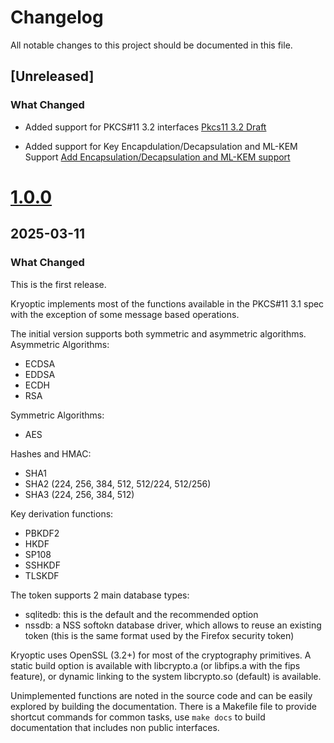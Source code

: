 # Changelog

All notable changes to this project should be documented in this file.

## [Unreleased]

### What Changed

* Added support for PKCS#11 3.2 interfaces
  [Pkcs11 3.2 Draft](https://github.com/latchset/kryoptic/pull/149)

* Added support for Key Encapdulation/Decapsulation and ML-KEM Support
  [Add Encapsulation/Decapsulation and ML-KEM support](https://github.com/latchset/kryoptic/pull/197)


# [1.0.0]
## 2025-03-11

### What Changed

This is the first release.

Kryoptic implements most of the functions available in the PKCS#11 3.1 spec with
the exception of some message based operations.

The initial version supports both symmetric and asymmetric algorithms.
Asymmetric Algorithms:
- ECDSA
- EDDSA
- ECDH
- RSA

Symmetric Algorithms:
- AES

Hashes and HMAC:
- SHA1
- SHA2 (224, 256, 384, 512, 512/224, 512/256)
- SHA3 (224, 256, 384, 512)

Key derivation functions:
- PBKDF2
- HKDF
- SP108
- SSHKDF
- TLSKDF

The token supports 2 main database types:
- sqlitedb: this is the default and the recommended option
- nssdb: a NSS softokn database driver, which allows to reuse
an existing token (this is the same format used by the Firefox
security token)

Kryoptic uses OpenSSL (3.2+) for most of the cryptography primitives.
A static build option is available with libcrypto.a (or libfips.a with the
fips feature), or dynamic linking to the system libcrypto.so (default) is
available.

Unimplemented functions are noted in the source code and can be easily
explored by building the documentation. There is a Makefile file to provide
shortcut commands for common tasks, use `make docs` to build documentation
that includes non public interfaces.

[1.0.0]: https://github.com/latchset/kryoptic/releases/tag/v1.0.0

